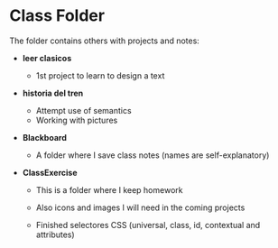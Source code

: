 # Class Folder

The folder contains others with projects and notes:

- **leer clasicos**
    - 1st project to learn to design a text

- **historia del tren**
    - Attempt use of semantics
    - Working with pictures

- **Blackboard**
    - A folder where I save class notes (names are self-explanatory)

- **ClassExercise**
  - This is a folder where I keep homework 
  - Also icons and images I will need in the coming projects
  
  - Finished selectores CSS (universal, class, id, contextual and attributes)
